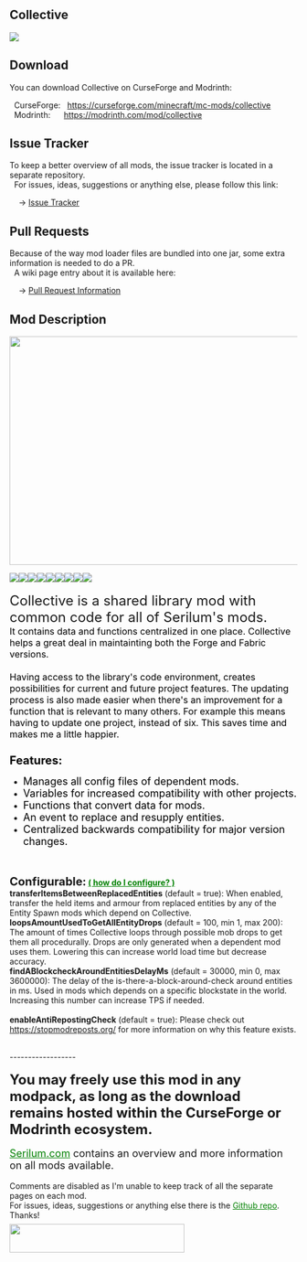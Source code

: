 <h2>Collective</h2>
<p><a href="https://github.com/Serilum/Collective"><img src="https://serilum.com/assets/data/logo/collective.png"></a></p><h2>Download</h2>
<p>You can download Collective on CurseForge and Modrinth:</p><p>&nbsp;&nbsp;CurseForge: &nbsp;&nbsp;<a href="https://curseforge.com/minecraft/mc-mods/collective">https://curseforge.com/minecraft/mc-mods/collective</a><br>&nbsp;&nbsp;Modrinth: &nbsp;&nbsp;&nbsp;&nbsp;&nbsp;<a href="https://modrinth.com/mod/collective">https://modrinth.com/mod/collective</a></p>
<h2>Issue Tracker</h2>
<p>To keep a better overview of all mods, the issue tracker is located in a separate repository.<br>&nbsp;&nbsp;For issues, ideas, suggestions or anything else, please follow this link:</p>
<p>&nbsp;&nbsp;&nbsp;&nbsp;-> <a href="https://serilum.com/url/issue-tracker">Issue Tracker</a></p>
<h2>Pull Requests</h2>
<p>Because of the way mod loader files are bundled into one jar, some extra information is needed to do a PR.<br>&nbsp;&nbsp;A wiki page entry about it is available here:</p>
<p>&nbsp;&nbsp;&nbsp;&nbsp;-> <a href="https://serilum.com/url/pull-requests">Pull Request Information</a></p>
<h2>Mod Description</h2>
<p><a href="https://serilum.com/" rel="nofollow"><img src="https://github.com/ricksouth/serilum-mc-mods/raw/master/description/a1.jpg" alt="" width="838" height="400"></a></p>
<p><img src="https://github.com/ricksouth/serilum-mc-mods/raw/master/description/Versions/header.png"><a href="https://legacy.curseforge.com/minecraft/mc-mods/collective/files/all?filter-status=1&filter-game-version=1738749986:75125" rel="nofollow"><img src="https://github.com/ricksouth/serilum-mc-mods/raw/master/description/Versions/1_20.png"></a><a href="https://legacy.curseforge.com/minecraft/mc-mods/collective/files/all?filter-status=1&filter-game-version=1738749986:73407" rel="nofollow"><img src="https://github.com/ricksouth/serilum-mc-mods/raw/master/description/Versions/1_19.png"></a><a href="https://legacy.curseforge.com/minecraft/mc-mods/collective/files/all?filter-status=1&filter-game-version=1738749986:73250" rel="nofollow"><img src="https://github.com/ricksouth/serilum-mc-mods/raw/master/description/Versions/1_18.png"></a><a href="https://legacy.curseforge.com/minecraft/mc-mods/collective/files/all?filter-status=1&filter-game-version=1738749986:73242" rel="nofollow"><img src="https://github.com/ricksouth/serilum-mc-mods/raw/master/description/Versions/1_17.png"></a><a href="https://legacy.curseforge.com/minecraft/mc-mods/collective/files/all?filter-status=1&filter-game-version=1738749986:70886" rel="nofollow"><img src="https://github.com/ricksouth/serilum-mc-mods/raw/master/description/Versions/1_16.png"></a><a href="https://legacy.curseforge.com/minecraft/mc-mods/collective/files/all?filter-status=1&filter-game-version=1738749986:68722" rel="nofollow"><img src="https://github.com/ricksouth/serilum-mc-mods/raw/master/description/Versions/1_15.png"></a><a href="https://legacy.curseforge.com/minecraft/mc-mods/collective/files/all?filter-status=1&filter-game-version=1738749986:64806" rel="nofollow"><img src="https://github.com/ricksouth/serilum-mc-mods/raw/master/description/Versions/1_14.png"></a><a href="https://legacy.curseforge.com/minecraft/mc-mods/collective/files/all?filter-status=1&filter-game-version=1738749986:628" rel="nofollow"><img src="https://github.com/ricksouth/serilum-mc-mods/raw/master/description/Versions/1_12.png"><span style="font-size:12px"><br><br></span></a><span style="font-size:24px">Collective is a shared library mod with common code for all of Serilum's mods.</span><span style="font-size:16px"><br><span style="font-size:16px;color:#000">It contains data and functions centralized in one place. Collective helps a great deal in maintainting both the Forge and Fabric versions.<br><br></span></span><span style="font-size:16px"><span style="font-size:16px;color:#000">Having access to the library's code environment, creates possibilities for current and future project features. The updating process is also made easier when there's an improvement for a function that is relevant to many others. For example this means having to update one project, instead of six. This saves time and makes me a little happier.</span><span style="font-size:16px;color:#000"><br></span></span><span style="font-size:24px"><span style="font-size:20px;font-weight:bolder;color:#000"><br>Features:</span></span></p>
<ul>
<li><span style="font-size:18px;color:#000">Manages all config files of dependent mods.<br></span></li>
<li><span style="font-size:18px;color:#000">Variables for increased compatibility with other projects.</span></li>
<li><span style="font-size:18px;color:#000">Functions that convert data for mods.</span></li>
<li><span style="font-size:18px;color:#000">An event to replace and resupply entities.</span></li>
<li><span style="font-size:18px;color:#000">Centralized backwards compatibility for major version changes.</span></li>
</ul>
<p><br><br><strong><span style="font-size:20px">Configurable:</span> <span style="color:#008000;font-size:14px"><a style="color:#008000" href="https://github.com/ricksouth/serilum-mc-mods/wiki/how-to-configure-mods" rel="nofollow">(&nbsp;how do I configure?&nbsp;)</a></span></strong><strong><br>transferItemsBetweenReplacedEntities</strong>&nbsp;(default = true): When enabled, transfer the held items and armour from replaced entities by any of the Entity Spawn mods which depend on Collective.<br><strong>loopsAmountUsedToGetAllEntityDrops</strong>&nbsp;(default = 100, min 1, max 200): The amount of times Collective loops through possible mob drops to get them all procedurally. Drops are only generated when a dependent mod uses them. Lowering this can increase world load time but decrease accuracy.<br><strong>findABlockcheckAroundEntitiesDelayMs</strong>&nbsp;(default = 30000, min 0, max 3600000): The delay of the is-there-a-block-around-check around entities in ms. Used in mods which depends on a specific blockstate in the world. Increasing this number can increase TPS if needed.<br><br><strong>enableAntiRepostingCheck</strong>&nbsp;(default = true): Please check out <a href="https://stopmodreposts.org/" rel="nofollow">https://stopmodreposts.org/</a> for more information on why this feature exists.</p>
<p><br>------------------<br><br><span style="font-size:24px"><strong>You may freely use this mod in any modpack, as long as the download remains hosted within the CurseForge or Modrinth ecosystem.</strong></span><br><br><span style="font-size:18px"><a style="font-size:18px;color:#008000" href="https://serilum.com/" rel="nofollow">Serilum.com</a> contains an overview and more information on all mods available.</span><br><br><span style="font-size:14px">Comments are disabled as I'm unable to keep track of all the separate pages on each mod.</span><span style="font-size:14px"><br>For issues, ideas, suggestions or anything else there is the&nbsp;<a style="font-size:14px;color:#008000" href="https://github.com/ricksouth/serilum-mc-mods/" rel="nofollow">Github repo</a>. Thanks!</span><span style="font-size:6px"><br><br></span><a href="https://ricksouth.com/donate" rel="nofollow"><img src="https://raw.githubusercontent.com/ricksouth/serilum-mc-mods/master/description/Shields/donation_rounded.svg" alt="" width="306" height="50"></a></p>